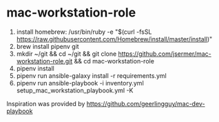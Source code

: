 # mac-workstation-role
1. install homebrew: /usr/bin/ruby -e "$(curl -fsSL https://raw.githubusercontent.com/Homebrew/install/master/install)"
2. brew install pipenv git
3. mkdir ~/git && cd ~/git && git clone https://github.com/jsermer/mac-workstation-role.git && cd mac-workstation-role
4. pipenv install
5. pipenv run ansible-galaxy install -r requirements.yml
6. pipenv run ansible-playbook -i inventory.yml setup_mac_workstation_playbook.yml -K

Inspiration was provided by https://github.com/geerlingguy/mac-dev-playbook
